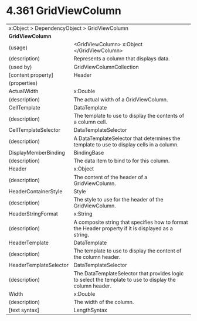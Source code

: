<html dir="LTR" xmlns:mshelp="http://msdn.microsoft.com/mshelp" xmlns:ddue="http://ddue.schemas.microsoft.com/authoring/2003/5" xmlns:xlink="http://www.w3.org/1999/xlink" xmlns:tool="http://www.microsoft.com/tooltip">

<body>
 <input type="hidden" id="userDataCache" class="userDataStyle">
 <input type="hidden" id="hiddenScrollOffset">
 <img id="dropDownImage" style="display:none; height:0; width:0;" src="../local/drpdown.gif">
 <img id="dropDownHoverImage" style="display:none; height:0; width:0;" src="../local/drpdown_orange.gif">
 <img id="collapseImage" style="display:none; height:0; width:0;" src="../local/collapse.gif">
 <img id="expandImage" style="display:none; height:0; width:0;" src="../local/exp.gif">
 <img id="collapseAllImage" style="display:none; height:0; width:0;" src="../local/collall.gif">
 <img id="expandAllImage" style="display:none; height:0; width:0;" src="../local/expall.gif">
 <img id="copyImage" style="display:none; height:0; width:0;" src="../local/copycode.gif">
 <img id="copyHoverImage" style="display:none; height:0; width:0;" src="../local/copycodeHighlight.gif">
 <div id="header"><h1 class="heading">4.361 GridViewColumn</h1></div>

 <div id="mainSection">
 <div id="mainBody">
 <div id="allHistory" class="saveHistory" onsave="saveAll()" onload="loadAll()"></div>
 <p xmlns:wsd="http://wsdev.schemas.microsoft.com/authoring/2008/2" xmlns:msxsl="urn:schemas-microsoft-com:xslt" xmlns:script="urn:script" xmlns:build="urn:build">
 </p>
 <div id="sectionSection0" class="section" name="collapseableSection">
 <content xmlns="http://ddue.schemas.microsoft.com/authoring/2003/5" xmlns:wsd="http://wsdev.schemas.microsoft.com/authoring/2008/2" xmlns:msxsl="urn:schemas-microsoft-com:xslt" xmlns:script="urn:script" xmlns:build="urn:build">
 </content>
 </div>
 <div id="sectionSection1" class="section" name="collapseableSection">
 <content xmlns="http://ddue.schemas.microsoft.com/authoring/2003/5" xmlns:wsd="http://wsdev.schemas.microsoft.com/authoring/2008/2" xmlns:msxsl="urn:schemas-microsoft-com:xslt" xmlns:script="urn:script" xmlns:build="urn:build">
 <table class="ProtocolAuthoredTable" xmlns="">
 <tr><td colspan="2">
<mshelp:link keywords="c0d383e4-fcdb-4546-a06b-81c262fe2a5e" tabindex="0">x:Object</mshelp:link> &gt; <mshelp:link keywords="44a6e58f-41e0-4602-b1d2-75a9b44a5acb" tabindex="0">DependencyObject</mshelp:link> &gt; <mshelp:link keywords="4e8ef3c0-5113-4183-9afe-5f1163d06f82" tabindex="0">GridViewColumn</mshelp:link> </td>
 </tr>
 <tr><td colspan="2">
 <b>GridViewColumn</b> </td>
 </tr>
 <tr><td><div class="indent0">(usage)</div></td>
 <td>&lt;GridViewColumn&gt; <mshelp:link keywords="c0d383e4-fcdb-4546-a06b-81c262fe2a5e" tabindex="0">x:Object</mshelp:link> &lt;/GridViewColumn&gt;</td>
 </tr>
 <tr><td><div class="indent0">(description)</div></td>
 <td>Represents a column that displays data.</td>
 </tr>
 <tr><td><div class="indent0">(used by)</div></td>
 <td><mshelp:link keywords="0e46b45f-ffca-4ccb-87fa-efc9e130e77d" tabindex="0">GridViewColumnCollection</mshelp:link></td>
 </tr>
 <tr><td><div class="indent0">[content property]</div></td>
 <td><mshelp:link keywords="4e8ef3c0-5113-4183-9afe-5f1163d06f82" tabindex="0">Header</mshelp:link></td>
 </tr>
 <tr><td><div class="indent0">(properties)</div></td>
 <td></td>
 </tr>
 <tr><td><div class="indent2">ActualWidth</div></td>
 <td><mshelp:link keywords="19251929-7346-482e-8521-cd221205d449" tabindex="0">x:Double</mshelp:link></td>
 </tr>
 <tr><td><div class="indent4">(description)</div></td>
 <td>The actual width of a GridViewColumn.</td>
 </tr>
 <tr><td><div class="indent2">CellTemplate</div></td>
 <td><mshelp:link keywords="b92d9b14-af0f-4d9a-a740-6fc920311dfc" tabindex="0">DataTemplate</mshelp:link></td>
 </tr>
 <tr><td><div class="indent4">(description)</div></td>
 <td>The template to use to display the contents of a column cell.</td>
 </tr>
 <tr><td><div class="indent2">CellTemplateSelector</div></td>
 <td><mshelp:link keywords="567b4133-ec07-4a34-9da5-f975f79c39e3" tabindex="0">DataTemplateSelector</mshelp:link></td>
 </tr>
 <tr><td><div class="indent4">(description)</div></td>
 <td>A DataTemplateSelector that determines the template to use to display cells in a column.</td>
 </tr>
 <tr><td><div class="indent2">DisplayMemberBinding</div></td>
 <td><mshelp:link keywords="4e3ec75b-90f7-40de-b8dc-c022559f31f3" tabindex="0">BindingBase</mshelp:link></td>
 </tr>
 <tr><td><div class="indent4">(description)</div></td>
 <td>The data item to bind to for this column.</td>
 </tr>
 <tr><td><div class="indent2">Header</div></td>
 <td><mshelp:link keywords="c0d383e4-fcdb-4546-a06b-81c262fe2a5e" tabindex="0">x:Object</mshelp:link></td>
 </tr>
 <tr><td><div class="indent4">(description)</div></td>
 <td>The content of the header of a GridViewColumn.</td>
 </tr>
 <tr><td><div class="indent2">HeaderContainerStyle</div></td>
 <td><mshelp:link keywords="457839f3-612f-466d-9c5f-2e2c7cad6f0c" tabindex="0">Style</mshelp:link></td>
 </tr>
 <tr><td><div class="indent4">(description)</div></td>
 <td>The style to use for the header of the GridViewColumn.</td>
 </tr>
 <tr><td><div class="indent2">HeaderStringFormat</div></td>
 <td><mshelp:link keywords="34869e25-9e8d-49b4-b204-87bf0cf447ae" tabindex="0">x:String</mshelp:link></td>
 </tr>
 <tr><td><div class="indent4">(description)</div></td>
 <td>A composite string that specifies how to format the Header property if it is displayed as a string.</td>
 </tr>
 <tr><td><div class="indent2">HeaderTemplate</div></td>
 <td><mshelp:link keywords="b92d9b14-af0f-4d9a-a740-6fc920311dfc" tabindex="0">DataTemplate</mshelp:link></td>
 </tr>
 <tr><td><div class="indent4">(description)</div></td>
 <td>The template to use to display the content of the column header.</td>
 </tr>
 <tr><td><div class="indent2">HeaderTemplateSelector</div></td>
 <td><mshelp:link keywords="567b4133-ec07-4a34-9da5-f975f79c39e3" tabindex="0">DataTemplateSelector</mshelp:link></td>
 </tr>
 <tr><td><div class="indent4">(description)</div></td>
 <td>The DataTemplateSelector that provides logic to select the template to use to display the column header.</td>
 </tr>
 <tr><td><div class="indent2">Width</div></td>
 <td><mshelp:link keywords="19251929-7346-482e-8521-cd221205d449" tabindex="0">x:Double</mshelp:link></td>
 </tr>
 <tr><td><div class="indent4">(description)</div></td>
 <td>The width of the column.</td>
 </tr>
 <tr><td><div class="indent4">[text syntax]</div></td>
 <td><mshelp:link keywords="d2cf0b44-f5c0-490d-bb5b-4aaf05b8ef21" tabindex="0">LengthSyntax</mshelp:link></td>
 </tr>
</table>
 </content>
 </div>
 <!--[if gte IE 5]>
 <tool:tip element="languageFilterToolTip" avoidmouse="false"/>
 <![endif]-->
 </div>
 <a name="feedback"></a><span></span>
 </div>
</body></html>

